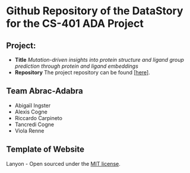 # Github Repository of the DataStory for the CS-401 ADA Project

## Project: 
- **Title** *Mutation-driven insights into protein structure and ligand group prediction through protein and ligand embeddings* <br />
- **Repository** The project repository can be found <a href="[https://readme.com/](https://github.com/epfl-ada/ada-2024-project-abrac-adabra/tree/main)" target="_blank">[here]</a>.

## Team Abrac-Adabra
- Abigaïl Ingster
- Alexis Cogne
- Riccardo Carpineto
- Tancredi Cogne
- Viola Renne

## Template of Website
Lanyon - Open sourced under the [MIT license](LICENSE.md).
